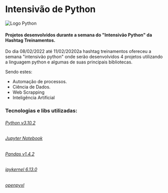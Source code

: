 # Intensivão de Python

![Logo Python](https://www.python.org/static/community_logos/python-logo-inkscape.svg)


#### Projetos desenvolvidos durante a semana do "Intensivão Python" da Hashtag Treinamentos.
<div>  
    <p>
        Do dia 08/02/2022 até 11/02/20202a hashtag treinamentos ofereceu a semana "intensivão python" onde serão desenvolvidos 4 projetos utilizando a linguagem python e algumas de suas principais bibliotecas.
    </p>
    <p>
        Sendo estes:
    </p>
    <p>
        <ul>
            <li>Automação de processos.</li>
            <li>Ciência de Dados.</li>
            <li>Web Scrapping</li>
            <li>Inteligência Artificial</li>
        </ul>
    </p>
</div>

###  Tecnologias e libs utilizadas:

###### [Python v3.10.2](https://www.python.org/)
###### [Jupyter Notebook](https://jupyter.org/)
###### [Pandas v1.4.2](https://pandas.pydata.org/)
###### [ipykernel 6.13.0](https://pypi.org/project/ipykernel/)
###### [openpyxl](https://openpyxl.readthedocs.io/en/stable/#)

